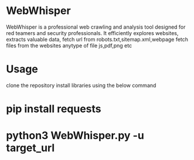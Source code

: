 # WebWhisper
WebWhisper is a professional web crawling and analysis tool designed for red teamers and security professionals. It efficiently explores websites, extracts valuable data, fetch url from robots.txt,sitemap.xml,webpage fetch files from the websites anytype of file js,pdf,png etc 
# Usage
clone the repository
install libraries using the below command 
# pip install requests
# python3 WebWhisper.py -u target_url 
